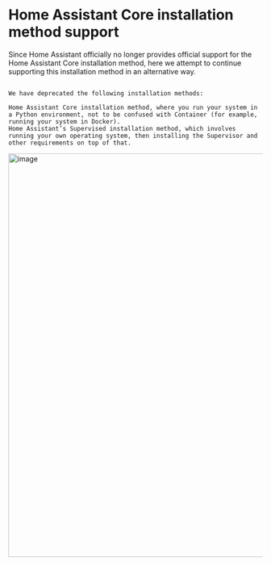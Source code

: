 # Home Assistant Core installation method support


Since Home Assistant officially no longer provides official support for the Home Assistant Core installation method, here we attempt to continue supporting this installation method in an alternative way.


```

We have deprecated the following installation methods:

Home Assistant Core installation method, where you run your system in a Python environment, not to be confused with Container (for example, running your system in Docker).
Home Assistant’s Supervised installation method, which involves running your own operating system, then installing the Supervisor and other requirements on top of that.

```

<img width="800" alt="image" src="https://github.com/user-attachments/assets/64b98952-ee5f-4530-9876-fb168b69548c" />
